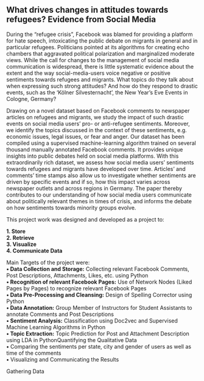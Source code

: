 ## What drives changes in attitudes towards refugees? Evidence from Social Media ##
During the “refugee crisis”, Facebook was blamed for providing a platform for hate speech, intoxicating the public debate on migrants in general and in particular refugees. Politicians pointed at its algorithms for creating echo chambers that aggravated political polarization and marginalized moderate views. While the call for changes to the management of social media communication is widespread, there is little systematic evidence about the extent and the way social-media-users voice negative or positive sentiments towards refugees and migrants. What topics do they talk about when expressing such strong attitudes? And how do they respond to drastic events, such as the ‘Kölner Silvesternacht’, the New Year’s Eve Events in Cologne, Germany?

Drawing on a novel dataset based on Facebook comments to newspaper articles on refugees and migrants, we study the impact of such drastic events on social media users’ pro- or anti-refugee sentiments. Moreover, we identify the topics discussed in the context of these sentiments, e.g. economic issues, legal issues, or fear and anger. Our dataset has been compiled using a supervised machine-learning algorithm trained on several thousand manually annotated Facebook comments. It provides unique insights into public debates held on social media platforms. With this extraordinarily rich dataset, we assess how social media users’ sentiments towards refugees and migrants have developed over time. Articles’ and comments’ time stamps also allow us to investigate whether sentiments are driven by specific events and if so, how this impact varies across newspaper outlets and across regions in Germany. The paper thereby contributes to our understanding of how social media users communicate about politically relevant themes in times of crisis, and informs the debate on how sentiments towards minority groups evolve.

This project work was designed and developed as a project to:

**1. Store**<br />
**2. Retrieve**<br />
**3. Visualize**<br />
**4. Communicate Data**

Main Targets of the project were:<br />
**•	Data Collection and Storage:** Collecting relevant Facebook Comments, Post Descriptions, Attachments, Likes, etc. using Python<br />
**• Recognition of relevant Facebook Pages:** Use of Network Nodes (Liked Pages by Pages) to recognize relevant Facebook Pages<br />
**• Data Pre-Processing and Cleansing:** Design of Spelling Corrector using Python<br />
**• Data Annotation:** Group Member of Instructors for Student Assistants to annotate Comments and Post Descriptions<br />
**• Sentiment Analysis:** Classification using Doc2vec and Supervised Machine Learning Algorithms in Python<br />
**• Topic Extraction:** Topic Prediction for Post and Attachment Description using LDA in PythonQuantifying the Qualitative Data<br />
**•**	Comparing the sentiments per state, city and gender of users as well as time of the comments<br />
**•**	Visualizing and Communicating the Results

Gathering Data<h4 />
